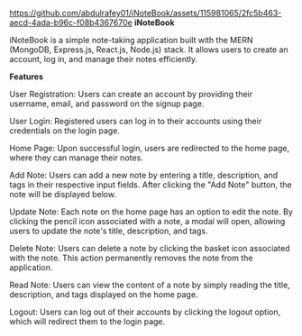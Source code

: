 
https://github.com/abdulrafey01/iNoteBook/assets/115981065/2fc5b463-aecd-4ada-b96c-f08b4367670e
**iNoteBook**

iNoteBook is a simple note-taking application built with the MERN (MongoDB, Express.js, React.js, Node.js) stack. It allows users to create an account, log in, and manage their notes efficiently.

**Features**

User Registration: Users can create an account by providing their username, email, and password on the signup page.

User Login: Registered users can log in to their accounts using their credentials on the login page.

Home Page: Upon successful login, users are redirected to the home page, where they can manage their notes.

Add Note: Users can add a new note by entering a title, description, and tags in their respective input fields. After clicking the "Add Note" button, the note will be displayed below.

Update Note: Each note on the home page has an option to edit the note. By clicking the pencil icon associated with a note, a modal will open, allowing users to update the note's title, description, and tags.

Delete Note: Users can delete a note by clicking the basket icon associated with the note. This action permanently removes the note from the application.

Read Note: Users can view the content of a note by simply reading the title, description, and tags displayed on the home page.

Logout: Users can log out of their accounts by clicking the logout option, which will redirect them to the login page.
